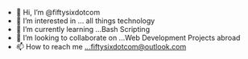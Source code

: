 - 👋 Hi, I’m @fiftysixdotcom
- 👀 I’m interested in ... all things technology
- 🌱 I’m currently learning ...Bash Scripting
- 💞️ I’m looking to collaborate on ...Web Development Projects abroad
- 📫 How to reach me ...fiftysixdotcom@outlook.com

<!---
fiftysixdotcom/fiftysixdotcom is a ✨ special ✨ repository because its `README.md` (this file) appears on your GitHub profile.
You can click the Preview link to take a look at your changes.
--->
